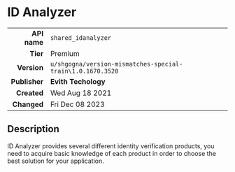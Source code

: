 # ID Analyzer
| | |
|-:|-|
|**API name**|`shared_idanalyzer`|
|**Tier**|Premium|
|**Version**|`u/shgogna/version-mismatches-special-train\1.0.1670.3520`|
|**Publisher**|**Evith Techology**|
|**Created**|Wed Aug 18 2021|
|**Changed**|Fri Dec 08 2023|

## Description
ID Analyzer provides several different identity verification products, you need to acquire basic knowledge of each product in order to choose the best solution for your application.

